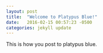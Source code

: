 ```yaml
---
layout: post
title:  "Welcome to Platypus Blue!"
date:   2016-02-15 00:57:23 -0500
categories: jekyll update
---
```

This is how you post to platypus blue.
